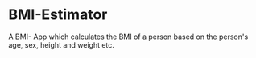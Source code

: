 # BMI-Estimator
A BMI- App which calculates the BMI of a person based on the person's age, sex, height and weight etc.
